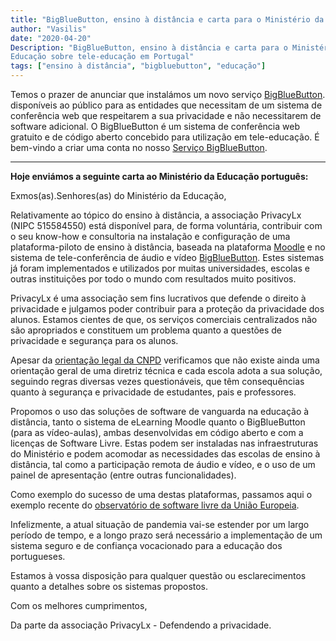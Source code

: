 ```yaml
---
title: "BigBlueButton, ensino à distância e carta para o Ministério da Educação"
author: "Vasilis"
date: "2020-04-20"
Description: "BigBlueButton, ensino à distância e carta para o Ministério da
Educação sobre tele-educação em Portugal"
tags: ["ensino à distância", "bigbluebutton", "educação"]
---
```


Temos o prazer de anunciar que instalámos um novo serviço [BigBlueButton][0].
disponíveis ao público para as entidades que necessitam de um sistema de
conferência web que respeitarem a sua privacidade e não necessitarem de software
adicional. O BigBlueButton é um sistema de conferência web gratuito e de código
aberto concebido para utilização em tele-educação. É bem-vindo a criar uma conta
no nosso [Serviço BigBlueButton][0].

---

**Hoje enviámos a seguinte carta ao Ministério da Educação português:**

Exmos(as).Senhores(as) do Ministério da Educação,

Relativamente ao tópico do ensino à distância, a associação PrivacyLx (NIPC
515584550) está disponível para, de forma voluntária, contribuir com o seu
know-how e consultoria na instalação e configuração de uma plataforma-piloto de
ensino à distância, baseada na plataforma [Moodle][1] e no sistema de
tele-conferência de áudio e vídeo [BigBlueButton][2]. Estes sistemas já foram
implementados e utilizados por muitas universidades, escolas e outras
instituições por todo o mundo com resultados muito positivos.

PrivacyLx é uma associação sem fins lucrativos que defende o direito à
privacidade e julgamos poder contribuir para a proteção da privacidade dos
alunos. Estamos cientes de que, os serviços comerciais centralizados não são
apropriados e constituem um problema quanto a questões de privacidade e
segurança para os alunos.

Apesar da [orientação legal da CNPD][3] verificamos que não existe ainda uma
orientação geral de uma diretriz técnica e cada escola adota a sua solução,
seguindo regras diversas vezes questionáveis, que têm consequências quanto à
segurança e privacidade de estudantes, pais e professores.

Propomos o uso das soluções de software de vanguarda na educação à distância,
tanto o sistema de eLearning Moodle quanto o BigBlueButton (para as
vídeo-aulas), ambas desenvolvidas em código aberto e com a licenças de Software
Livre. Estas podem ser instaladas nas infraestruturas do Ministério e podem
acomodar as necessidades das escolas de ensino à distância, tal como a
participação remota de áudio e vídeo, e o uso de um painel de apresentação
(entre outras funcionalidades).

Como exemplo do sucesso de uma destas plataformas, passamos aqui o exemplo
recente do [observatório de software livre da União Europeia][4].

Infelizmente, a atual situação de pandemia vai-se estender por um largo período
de tempo, e a longo prazo será necessário a implementação de um sistema seguro e
de confiança vocacionado para a educação dos portugueses.

Estamos à vossa disposição para qualquer questão ou esclarecimentos quanto a
detalhes sobre os sistemas propostos.


Com os melhores cumprimentos,

Da parte da associação PrivacyLx - Defendendo a privacidade.

[0]: https://bbb.privacylx.org
[1]: https://moodle.org
[2]: https://bigbluebutton.org
[3]: https://www.cnpd.pt/home/orientacoes/Orientacoes_tecnologias_de_suporte_ao_ensino_a_distancia.pdf
[4]: https://joinup.ec.europa.eu/collection/open-source-observatory-osor/news/bigbluebutton
